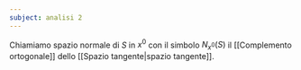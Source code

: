 ```yaml
---
subject: analisi 2
---
```

Chiamiamo spazio normale di $S$ in $x^0$ con il simbolo $N_{x^0}(S)$ il [[Complemento ortogonale]] dello [[Spazio tangente|spazio tangente]].
